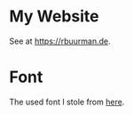 # My Website

See at <https://rbuurman.de>.

# Font
The used font I stole from [here](https://www.mattlag.com/bitfonts/).
